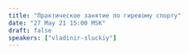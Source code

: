 ```yaml
---
title: "Практическое занятие по гиревому спорту"
date: "27 May 21 15:00 MSK"
draft: false
speakers: ["vladinir-sluckiy"]
---
```

